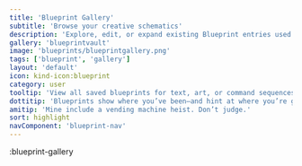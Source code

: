 ```yaml
---
title: 'Blueprint Gallery'
subtitle: 'Browse your creative schematics'
description: 'Explore, edit, or expand existing Blueprint entries used for AI-driven workflows.'
gallery: 'blueprintvault'
image: 'blueprints/blueprintgallery.png'
tags: ['blueprint', 'gallery']
layout: 'default'
icon: kind-icon:blueprint
category: user
tooltip: 'View all saved blueprints for text, art, or command sequences.'
dottitip: 'Blueprints show where you’ve been—and hint at where you’re going.'
amitip: 'Mine include a vending machine heist. Don’t judge.'
sort: highlight
navComponent: 'blueprint-nav'
---
```


:blueprint-gallery
